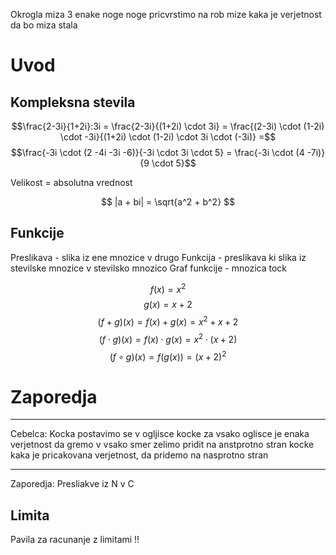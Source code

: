 Okrogla miza 
3 enake noge
noge pricvrstimo na rob mize 
kaka je verjetnost da bo miza stala


# Uvod
## Kompleksna stevila
$$$$$$\frac{2-3i}{1+2i}:3i = \frac{2-3i}{(1+2i) \cdot 3i} = \frac{(2-3i) \cdot (1-2i) \cdot -3i}{(1+2i) \cdot (1-2i) \cdot 3i \cdot (-3i)} =$$
$$\frac{-3i \cdot (2 -4i -3i -6)}{-3i \cdot 3i \cdot 5} = \frac{-3i \cdot (4 -7i)}{9 \cdot 5}$$

Velikost = absolutna vrednost

$$ |a + bi| = \sqrt{a^2 + b^2} $$
## Funkcije
Preslikava - slika iz ene mnozice v drugo
Funkcija - preslikava ki slika iz stevilske mnozice v stevilsko mnozico
Graf funkcije - mnozica tock 


$$ f(x) = x^2$$
$$ g(x) = x + 2 $$
$$ (f + g)(x) = f(x) + g(x) = x^2+ x + 2$$
$$ (f \cdot g)(x) = f(x) \cdot g(x) = x^2 \cdot (x + 2)$$
$$ (f \circ g)(x) = f(g(x)) = (x + 2)^2 $$ 

# Zaporedja
---
Cebelca:
Kocka 
postavimo se v ogljisce kocke
za vsako oglisce je enaka verjetnost da gremo v vsako smer
zelimo pridit na anstprotno stran kocke
kaka je pricakovana verjetnost, da pridemo na nasprotno stran

---

Zaporedja: Presliakve iz N v C

## Limita
Pavila za racunanje z limitami !!


